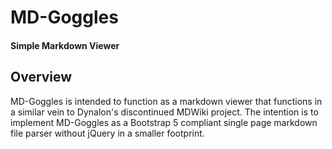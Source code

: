 # MD-Goggles
#### Simple Markdown Viewer
## Overview
MD-Goggles is intended to function as a markdown viewer that functions in a similar vein to Dynalon's discontinued MDWiki project. The intention is to implement MD-Goggles as a Bootstrap 5 compliant single page markdown file parser without jQuery in a smaller footprint.
